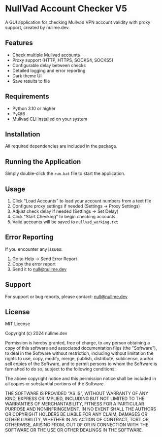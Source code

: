 # NullVad Account Checker V5

A GUI application for checking Mullvad VPN account validity with proxy support, created by nullme.dev.

## Features

- Check multiple Mullvad accounts
- Proxy support (HTTP, HTTPS, SOCKS4, SOCKS5)
- Configurable delay between checks
- Detailed logging and error reporting
- Dark theme UI
- Save results to file

## Requirements

- Python 3.10 or higher
- PyQt6
- Mullvad CLI installed on your system

## Installation

All required dependencies are included in the package.

## Running the Application

Simply double-click the `run.bat` file to start the application.

## Usage

1. Click "Load Accounts" to load your account numbers from a text file
2. Configure proxy settings if needed (Settings -> Proxy Settings)
3. Adjust check delay if needed (Settings -> Set Delay)
4. Click "Start Checking" to begin checking accounts
5. Valid accounts will be saved to `nullvad_working.txt`

## Error Reporting

If you encounter any issues:
1. Go to Help -> Send Error Report
2. Copy the error report
3. Send it to null@nullme.dev

## Support

For support or bug reports, please contact: null@nullme.dev

## License

MIT License

Copyright (c) 2024 nullme.dev

Permission is hereby granted, free of charge, to any person obtaining a copy
of this software and associated documentation files (the "Software"), to deal
in the Software without restriction, including without limitation the rights
to use, copy, modify, merge, publish, distribute, sublicense, and/or sell
copies of the Software, and to permit persons to whom the Software is
furnished to do so, subject to the following conditions:

The above copyright notice and this permission notice shall be included in all
copies or substantial portions of the Software.

THE SOFTWARE IS PROVIDED "AS IS", WITHOUT WARRANTY OF ANY KIND, EXPRESS OR
IMPLIED, INCLUDING BUT NOT LIMITED TO THE WARRANTIES OF MERCHANTABILITY,
FITNESS FOR A PARTICULAR PURPOSE AND NONINFRINGEMENT. IN NO EVENT SHALL THE
AUTHORS OR COPYRIGHT HOLDERS BE LIABLE FOR ANY CLAIM, DAMAGES OR OTHER
LIABILITY, WHETHER IN AN ACTION OF CONTRACT, TORT OR OTHERWISE, ARISING FROM,
OUT OF OR IN CONNECTION WITH THE SOFTWARE OR THE USE OR OTHER DEALINGS IN THE
SOFTWARE.
